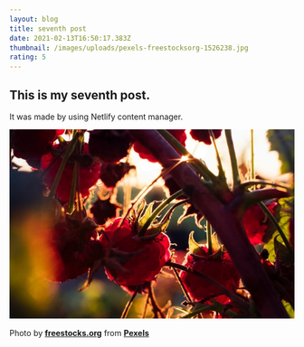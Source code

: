 ```yaml
---
layout: blog
title: seventh post
date: 2021-02-13T16:50:17.383Z
thumbnail: /images/uploads/pexels-freestocksorg-1526238.jpg
rating: 5
---
```

## This is my seventh post.

It was made by using Netlify content manager.



![raspberry ](/images/uploads/pexels-freestocksorg-1526238.jpg "seventh post's img")

<!--StartFragment-->

Photo by **[freestocks.org](https://www.pexels.com/@freestocks?utm_content=attributionCopyText&utm_medium=referral&utm_source=pexels)** from **[Pexels](https://www.pexels.com/photo/1526238/?utm_content=attributionCopyText&utm_medium=referral&utm_source=pexels)**

<!--EndFragment-->